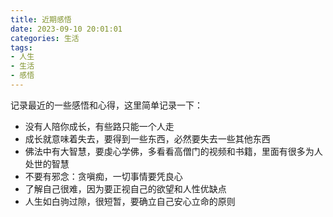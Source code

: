 ```yaml
---
title: 近期感悟
date: 2023-09-10 20:01:01
categories: 生活
tags:
- 人生
- 生活
- 感悟
---
```




记录最近的一些感悟和心得，这里简单记录一下：

- 没有人陪你成长，有些路只能一个人走
- 成长就意味着失去，要得到一些东西，必然要失去一些其他东西
- 佛法中有大智慧，要虔心学佛，多看看高僧门的视频和书籍，里面有很多为人处世的智慧
- 不要有邪念：贪嗔痴，一切事情要凭良心
- 了解自己很难，因为要正视自己的欲望和人性优缺点
- 人生如白驹过隙，很短暂，要确立自己安心立命的原则

